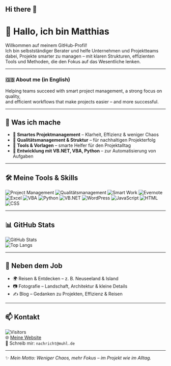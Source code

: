 ## Hi there 👋

<!--
**matthiasmhh/matthiasmhh** is a ✨ _special_ ✨ repository because its `README.md` (this file) appears on your GitHub profile.

Here are some ideas to get you started:

- 🔭 I’m currently working on ...
- 🌱 I’m currently learning ...
- 👯 I’m looking to collaborate on ...
- 🤔 I’m looking for help with ...
- 💬 Ask me about ...
- 📫 How to reach me: ...
- 😄 Pronouns: ...
- ⚡ Fun fact: ...
-->


# 👋 Hallo, ich bin Matthias

Willkommen auf meinem GitHub-Profil!  
Ich bin selbstständiger Berater und helfe Unternehmen und Projektteams dabei, Projekte smarter zu managen – mit klaren Strukturen, effizienten Tools und Methoden, die den Fokus auf das Wesentliche lenken.  

---

### 🇬🇧 About me (in English)

Helping teams succeed with smart project management, a strong focus on quality,  
and efficient workflows that make projects easier – and more successful.

---

## 🚀 Was ich mache
- 🔹 **Smartes Projektmanagement** – Klarheit, Effizienz & weniger Chaos  
- 🔹 **Qualitätsmanagement & Struktur** – für nachhaltigen Projekterfolg  
- 🔹 **Tools & Vorlagen** – smarte Helfer für den Projektalltag
- 🔹 **Entwicklung mit VB.NET, VBA, Python** – zur Automatisierung von Aufgaben  

---

## 🛠️ Meine Tools & Skills
![Project Management](https://img.shields.io/badge/Methoden-Agile_|_Hybrid_|_Klassisch-orange)
![Qualitätsmanagement](https://img.shields.io/badge/Focus-Qualitätsmanagement-4CAF50?logo=checkmarx&logoColor=white)
![Smart Work](https://img.shields.io/badge/Approach-Smart%20Work-007ACC?logo=windows-terminal&logoColor=white)
![Evernote](https://img.shields.io/badge/Notes-Evernote-00A82D?logo=evernote&logoColor=white)
![Excel](https://img.shields.io/badge/Tool-Excel-green?logo=microsoft-excel)
![VBA](https://img.shields.io/badge/Code-VBA-217346?logo=microsoft-excel&logoColor=white)
![Python](https://img.shields.io/badge/Code-Python-blue?logo=python)
![VB.NET](https://img.shields.io/badge/Dev-VB.NET-512BD4?logo=dotnet&logoColor=white)
![WordPress](https://img.shields.io/badge/CMS-WordPress-21759B?logo=wordpress&logoColor=white)
![JavaScript](https://img.shields.io/badge/Code-JavaScript-F7DF1E?logo=javascript&logoColor=black)
![HTML](https://img.shields.io/badge/Markup-HTML5-E34F26?logo=html5&logoColor=white)
![CSS](https://img.shields.io/badge/Style-CSS3-1572B6?logo=css3&logoColor=white)


---

## 📊 GitHub Stats
![GitHub Stats](https://github-readme-stats.vercel.app/api?username=matthiasmhh&show_icons=true&theme=default)  
![Top Langs](https://github-readme-stats.vercel.app/api/top-langs/?username=matthiasmhh&layout=compact)

---

## 📸 Neben dem Job
- 🌍 Reisen & Entdecken – z. B. Neuseeland & Island  
- 📷 Fotografie – Landschaft, Architektur & kleine Details  
- ✍️ Blog – Gedanken zu Projekten, Effizienz & Reisen  

---

## 📫 Kontakt
![Visitors](https://komarev.com/ghpvc/?username=matthiasmhh&color=blue)  
🌐 [Meine Website](https://www.muhl.de.de)  
📧 Schreib mir: `nachricht@muhl.de`

---

✨ *Mein Motto: Weniger Chaos, mehr Fokus – im Projekt wie im Alltag.*
